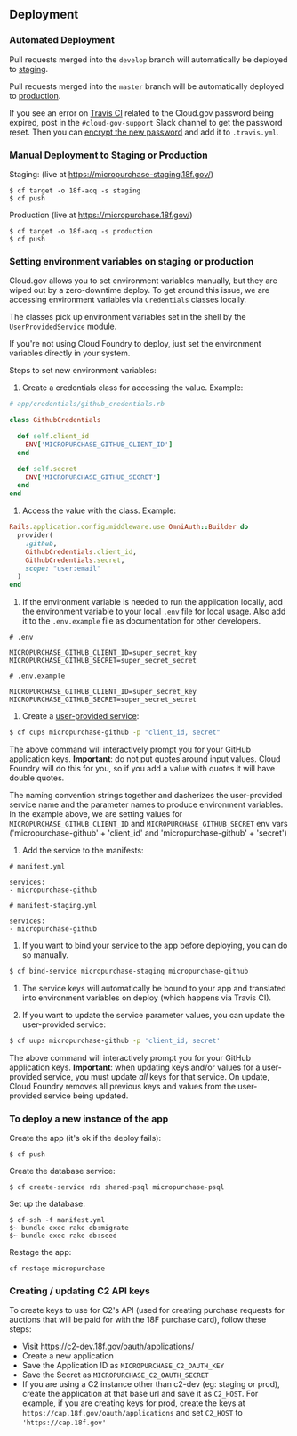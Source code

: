 ## Deployment

### Automated Deployment

Pull requests merged into the `develop` branch will automatically be deployed to
[staging](https://micropurchase-staging.18f.gov).

Pull requests merged into the `master` branch will be automatically deployed to
[production](https://micropurchase.18f.gov).

If you see an error on [Travis CI](https://travis-ci.org/18F/micropurchase)
related to the Cloud.gov password being expired, post in the
`#cloud-gov-support` Slack channel to get the password reset. Then you can
[encrypt the new password](https://docs.travis-ci.com/user/encryption-keys/) and
add it to `.travis.yml`.

### Manual Deployment to Staging or Production

Staging: (live at https://micropurchase-staging.18f.gov/)

```
$ cf target -o 18f-acq -s staging
$ cf push
```

Production (live at https://micropurchase.18f.gov/)

```
$ cf target -o 18f-acq -s production
$ cf push
```

### Setting environment variables on staging or production

Cloud.gov allows you to set environment variables manually, but they are wiped
out by a zero-downtime deploy. To get around this issue, we are accessing
environment variables via `Credentials` classes locally.

The classes pick up environment variables set in the shell by the
`UserProvidedService` module.

If you're not using Cloud Foundry to deploy, just set the environment variables
directly in your system.

Steps to set new environment variables:

1. Create a credentials class for accessing the value. Example:

  ```ruby
  # app/credentials/github_credentials.rb

  class GithubCredentials

    def self.client_id
      ENV['MICROPURCHASE_GITHUB_CLIENT_ID']
    end

    def self.secret
      ENV['MICROPURCHASE_GITHUB_SECRET']
    end
  end
  ```

1. Access the value with the class. Example:

  ```ruby
  Rails.application.config.middleware.use OmniAuth::Builder do
    provider(
      :github,
      GithubCredentials.client_id,
      GithubCredentials.secret,
      scope: "user:email"
    )
  end
  ```

1. If the environment variable is needed to run the application locally, add the
  environment variable to your local `.env` file for local usage. Also add it
  to the `.env.example` file as documentation for other developers.

  ```
  # .env

  MICROPURCHASE_GITHUB_CLIENT_ID=super_secret_key
  MICROPURCHASE_GITHUB_SECRET=super_secret_secret
  ```

  ```
  # .env.example

  MICROPURCHASE_GITHUB_CLIENT_ID=super_secret_key
  MICROPURCHASE_GITHUB_SECRET=super_secret_secret
  ```

1. Create a [user-provided service](https://docs.cloudfoundry.org/devguide/services/user-provided.html):

  ```bash
  $ cf cups micropurchase-github -p "client_id, secret"
  ```

  The above command will interactively prompt you for your GitHub application
  keys. **Important**: do not put quotes around input values. Cloud Foundry will
  do this for you, so if you add a value with quotes it will have double quotes.

  The naming convention strings together and dasherizes the user-provided
  service name and the parameter names to produce environment variables. In the
  example above, we are setting values for `MICROPURCHASE_GITHUB_CLIENT_ID` and
  `MICROPURCHASE_GITHUB_SECRET` env vars ('micropurchase-github' + 'client_id'
  and 'micropurchase-github' + 'secret')

1. Add the service to the manifests:

```
# manifest.yml

services:
- micropurchase-github
```

```
# manifest-staging.yml

services:
- micropurchase-github
```

1. If you want to bind your service to the app before deploying, you can do so
manually.

```bash
$ cf bind-service micropurchase-staging micropurchase-github
```

1. The service keys will automatically be bound to your app and translated into
   environment variables on deploy (which happens via Travis CI).

1. If you want to update the service parameter values, you can update the
   user-provided service:

  ```bash
  $ cf uups micropurchase-github -p 'client_id, secret'
  ```

  The above command will interactively prompt you for your GitHub application
  keys. **Important**: when updating keys and/or values for a user-provided service,
  you must update *all* keys for that service. On update, Cloud Foundry removes
  all previous keys and values from the user-provided service being updated.

### To deploy a new instance of the app

Create the app (it's ok if the deploy fails):

```
$ cf push
```

Create the database service:

```
$ cf create-service rds shared-psql micropurchase-psql
```

Set up the database:

```
$ cf-ssh -f manifest.yml
$~ bundle exec rake db:migrate
$~ bundle exec rake db:seed
```

Restage the app:

```
cf restage micropurchase
```

### Creating / updating C2 API keys

To create keys to use for C2's API (used for creating purchase requests for
auctions that will be paid for with the 18F purchase card), follow these steps:

* Visit https://c2-dev.18f.gov/oauth/applications/
* Create a new application
* Save the Application ID as `MICROPURCHASE_C2_OAUTH_KEY`
* Save the Secret as `MICROPURCHASE_C2_OAUTH_SECRET`
* If you are using a C2 instance other than c2-dev (eg: staging or prod),
  create the application at that base url and save it as `C2_HOST`. For example,
  if you are creating keys for prod, create the keys at
  `https://cap.18f.gov/oauth/applications` and set `C2_HOST` to
  `'https://cap.18f.gov'`
